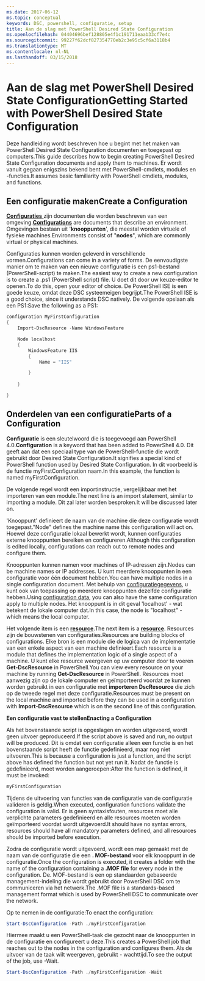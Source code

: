 ```yaml
---
ms.date: 2017-06-12
ms.topic: conceptual
keywords: DSC, powershell, configuratie, setup
title: Aan de slag met PowerShell Desired State Configuration
ms.openlocfilehash: 04404696bef128805e4f1c191711eaab33cf7e4c
ms.sourcegitcommit: 99227f62dcf827354770eb2c3e95c5cf6a3118b4
ms.translationtype: MT
ms.contentlocale: nl-NL
ms.lasthandoff: 03/15/2018
---
```

# <a name="getting-started-with-powershell-desired-state-configuration"></a><span data-ttu-id="c4acb-103">Aan de slag met PowerShell Desired State Configuration</span><span class="sxs-lookup"><span data-stu-id="c4acb-103">Getting Started with PowerShell Desired State Configuration</span></span> #

<span data-ttu-id="c4acb-104">Deze handleiding wordt beschreven hoe u begint met het maken van PowerShell Desired State Configuration documenten en toegepast op computers.</span><span class="sxs-lookup"><span data-stu-id="c4acb-104">This guide describes how to begin creating PowerShell Desired State Configuration documents and apply them to machines.</span></span> <span data-ttu-id="c4acb-105">Er wordt vanuit gegaan enigszins bekend bent met PowerShell-cmdlets, modules en -functies.</span><span class="sxs-lookup"><span data-stu-id="c4acb-105">It assumes basic familiarity with PowerShell cmdlets, modules, and functions.</span></span> 


## <a name="create-a-configuration"></a><span data-ttu-id="c4acb-106">Een configuratie maken</span><span class="sxs-lookup"><span data-stu-id="c4acb-106">Create a Configuration</span></span> ##

<span data-ttu-id="c4acb-107">[**Configuraties** ](https://msdn.microsoft.com/powershell/dsc/configurations) zijn documenten die worden beschreven van een omgeving.</span><span class="sxs-lookup"><span data-stu-id="c4acb-107">[**Configurations**](https://msdn.microsoft.com/powershell/dsc/configurations) are documents that describe an environment.</span></span> <span data-ttu-id="c4acb-108">Omgevingen bestaan uit '**knooppunten**', die meestal worden virtuele of fysieke machines.</span><span class="sxs-lookup"><span data-stu-id="c4acb-108">Environments consist of "**nodes**", which are commonly virtual or physical machines.</span></span> 

<span data-ttu-id="c4acb-109">Configuraties kunnen worden geleverd in verschillende vormen.</span><span class="sxs-lookup"><span data-stu-id="c4acb-109">Configurations can come in a variety of forms.</span></span> <span data-ttu-id="c4acb-110">De eenvoudigste manier om te maken van een nieuwe configuratie is een ps1-bestand (PowerShell-script) te maken.</span><span class="sxs-lookup"><span data-stu-id="c4acb-110">The easiest way to create a new configuration is to create a .ps1 (PowerShell script) file.</span></span> <span data-ttu-id="c4acb-111">U doet dit door uw keuze-editor te openen.</span><span class="sxs-lookup"><span data-stu-id="c4acb-111">To do this, open your editor of choice.</span></span> <span data-ttu-id="c4acb-112">De PowerShell ISE is een goede keuze, omdat deze DSC systeemeigen begrijpt.</span><span class="sxs-lookup"><span data-stu-id="c4acb-112">The PowerShell ISE is a good choice, since it understands DSC natively.</span></span> <span data-ttu-id="c4acb-113">De volgende opslaan als een PS1:</span><span class="sxs-lookup"><span data-stu-id="c4acb-113">Save the following as a PS1:</span></span>

```powershell
configuration MyFirstConfiguration
{
    Import-DscResource -Name WindowsFeature

    Node localhost
    {
        WindowsFeature IIS
        {
            Name = "IIS"

        }
        
    }

}
```
## <a name="parts-of-a-configuration"></a><span data-ttu-id="c4acb-114">Onderdelen van een configuratie</span><span class="sxs-lookup"><span data-stu-id="c4acb-114">Parts of a Configuration</span></span> ##
<span data-ttu-id="c4acb-115">**Configuratie** is een sleutelwoord die is toegevoegd aan PowerShell 4.0.</span><span class="sxs-lookup"><span data-stu-id="c4acb-115">**Configuration** is a keyword that has been added to PowerShell 4.0.</span></span> <span data-ttu-id="c4acb-116">Dit geeft aan dat een speciaal type van de PowerShell-functie die wordt gebruikt door Desired State Configuration.</span><span class="sxs-lookup"><span data-stu-id="c4acb-116">It signifies a special kind of PowerShell function used by Desired State Configuration.</span></span> <span data-ttu-id="c4acb-117">In dit voorbeeld is de functie myFirstConfiguration naam.</span><span class="sxs-lookup"><span data-stu-id="c4acb-117">In this example, the function is named myFirstConfiguration.</span></span> 

<span data-ttu-id="c4acb-118">De volgende regel wordt een importinstructie, vergelijkbaar met het importeren van een module.</span><span class="sxs-lookup"><span data-stu-id="c4acb-118">The next line is an import statement, similar to importing a module.</span></span> <span data-ttu-id="c4acb-119">Dit zal later worden besproken.</span><span class="sxs-lookup"><span data-stu-id="c4acb-119">It will be discussed later on.</span></span>

<span data-ttu-id="c4acb-120">'Knooppunt' definieert de naam van de machine die deze configuratie wordt toegepast.</span><span class="sxs-lookup"><span data-stu-id="c4acb-120">"Node" defines the machine name this configuration will act on.</span></span> <span data-ttu-id="c4acb-121">Hoewel deze configuratie lokaal bewerkt wordt, kunnen configuraties externe knooppunten bereiken en configureren.</span><span class="sxs-lookup"><span data-stu-id="c4acb-121">Although this configuration is edited locally, configurations can reach out to remote nodes and configure them.</span></span> 

<span data-ttu-id="c4acb-122">Knooppunten kunnen namen voor machines of IP-adressen zijn.</span><span class="sxs-lookup"><span data-stu-id="c4acb-122">Nodes can be machine names or IP addresses.</span></span> <span data-ttu-id="c4acb-123">U kunt meerdere knooppunten in een configuratie voor één document hebben.</span><span class="sxs-lookup"><span data-stu-id="c4acb-123">You can have multiple nodes in a single configuration document.</span></span> <span data-ttu-id="c4acb-124">Met behulp van [configuratiegegevens](https://msdn.microsoft.com/powershell/dsc/configdata), u kunt ook van toepassing op meerdere knooppunten dezelfde configuratie hebben.</span><span class="sxs-lookup"><span data-stu-id="c4acb-124">Using [configuration data](https://msdn.microsoft.com/powershell/dsc/configdata), you can also have the same configuration apply to multiple nodes.</span></span> <span data-ttu-id="c4acb-125">Het knooppunt is in dit geval 'localhost' - wat betekent de lokale computer dat.</span><span class="sxs-lookup"><span data-stu-id="c4acb-125">In this case, the node is "localhost" - which means the local computer.</span></span> 

<span data-ttu-id="c4acb-126">Het volgende item is een [ **resource**](https://msdn.microsoft.com/powershell/dsc/resources).</span><span class="sxs-lookup"><span data-stu-id="c4acb-126">The next item is a [**resource**](https://msdn.microsoft.com/powershell/dsc/resources).</span></span> <span data-ttu-id="c4acb-127">Resources zijn de bouwstenen van configuraties.</span><span class="sxs-lookup"><span data-stu-id="c4acb-127">Resources are building blocks of configurations.</span></span> <span data-ttu-id="c4acb-128">Elke bron is een module die de logica van de implementatie van een enkele aspect van een machine definieert.</span><span class="sxs-lookup"><span data-stu-id="c4acb-128">Each resource is a module that defines the implementation logic of a single aspect of a machine.</span></span> <span data-ttu-id="c4acb-129">U kunt elke resource weergeven op uw computer door te voeren **Get-DscResource** in PowerShell.</span><span class="sxs-lookup"><span data-stu-id="c4acb-129">You can view every resource on your machine by running **Get-DscResource** in PowerShell.</span></span> <span data-ttu-id="c4acb-130">Resources moet aanwezig zijn op de lokale computer en geïmporteerd voordat ze kunnen worden gebruikt in een configuratie met **importeren DscResource** die zich op de tweede regel met deze configuratie.</span><span class="sxs-lookup"><span data-stu-id="c4acb-130">Resources must be present on the local machine and imported before they can be used in a configuration with **Import-DscResource** which is on the second line of this configuration.</span></span> 

<span data-ttu-id="c4acb-131">**Een configuratie vast te stellen**</span><span class="sxs-lookup"><span data-stu-id="c4acb-131">**Enacting a Configuration**</span></span>

<span data-ttu-id="c4acb-132">Als het bovenstaande script is opgeslagen en worden uitgevoerd, wordt geen uitvoer geproduceerd.</span><span class="sxs-lookup"><span data-stu-id="c4acb-132">If the script above is saved and run, no output will be produced.</span></span> <span data-ttu-id="c4acb-133">Dit is omdat een configuratie alleen een functie is en het bovenstaande script heeft de functie gedefinieerd, maar nog niet uitvoeren.</span><span class="sxs-lookup"><span data-stu-id="c4acb-133">This is because a configuration is just a function, and the script above has defined the function but not yet run it.</span></span> <span data-ttu-id="c4acb-134">Nadat de functie is gedefinieerd, moet worden aangeroepen:</span><span class="sxs-lookup"><span data-stu-id="c4acb-134">After the function is defined, it must be invoked:</span></span>
```powershell
myFirstConfiguration
```

<span data-ttu-id="c4acb-135">Tijdens de uitvoering van functies van de configuratie van de configuratie valideren is geldig.</span><span class="sxs-lookup"><span data-stu-id="c4acb-135">When executed, configuration functions validate the configuration is valid.</span></span> <span data-ttu-id="c4acb-136">Er is geen syntaxisfouten, resources moet alle verplichte parameters gedefinieerd en alle resources moeten worden geïmporteerd voordat wordt uitgevoerd.</span><span class="sxs-lookup"><span data-stu-id="c4acb-136">It should have no syntax errors, resources should have all mandatory parameters defined, and all resources should be imported before execution.</span></span>

<span data-ttu-id="c4acb-137">Zodra de configuratie wordt uitgevoerd, wordt een map gemaakt met de naam van de configuratie die een **. MOF-bestand** voor elk knooppunt in de configuratie.</span><span class="sxs-lookup"><span data-stu-id="c4acb-137">Once the configuration is executed, it creates a folder with the name of the configuration containing a **.MOF file** for every node in the configuration.</span></span> <span data-ttu-id="c4acb-138">De. MOF-bestand is een op standaarden gebaseerde management-indeling die wordt gebruikt door PowerShell DSC om te communiceren via het netwerk.</span><span class="sxs-lookup"><span data-stu-id="c4acb-138">The .MOF file is a standards-based management format which is used by PowerShell DSC to communicate over the network.</span></span>

<span data-ttu-id="c4acb-139">Op te nemen in de configuratie:</span><span class="sxs-lookup"><span data-stu-id="c4acb-139">To enact the configuration:</span></span>
```powershell
Start-DscConfiguration -Path ./myFirstConfiguration
```
<span data-ttu-id="c4acb-140">Hiermee maakt u een PowerShell-taak die gezocht naar de knooppunten in de configuratie en configureert u deze.</span><span class="sxs-lookup"><span data-stu-id="c4acb-140">This creates a PowerShell job that reaches out to the nodes in the configuration and configures them.</span></span> <span data-ttu-id="c4acb-141">Als de uitvoer van de taak wilt weergeven, gebruikt - wachttijd.</span><span class="sxs-lookup"><span data-stu-id="c4acb-141">To see the output of the job, use -Wait.</span></span> 
```powershell
Start-DscConfiguration -Path ./myFirstConfiguration -Wait
```

